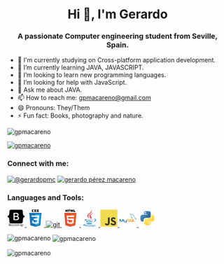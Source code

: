 <h1 align="center">Hi 👋, I'm Gerardo</h1>
<h3 align="center">A passionate Computer engineering student from Seville, Spain.</h3>

- 🔭 I'm currently studying on Cross-platform application development.
- 🌱 I’m currently learning JAVA, JAVASCRIPT.
- 👯 I’m looking to learn new programming languages.
- 🤔 I’m looking for help with JavaScript.
- 💬 Ask me about JAVA.
- 📫 How to reach me: gpmacareno@gmail.com
- 😄 Pronouns: They/Them
- ⚡ Fun fact: Books, photography and nature.

<p align="left"> <img src="https://komarev.com/ghpvc/?username=gpmacareno&label=Profile%20views&color=0e75b6&style=plastic" alt="gpmacareno" /> </p>

<p align="left"> <a href="https://github.com/ryo-ma/github-profile-trophy"><img src="https://github-profile-trophy.vercel.app/?username=gpmacareno" alt="gpmacareno" /></a> </p>

<h3 align="left">Connect with me:</h3>
<p align="left">
<a href="https://twitter.com/@gerardopmc" target="blank"><img align="center" src="https://raw.githubusercontent.com/rahuldkjain/github-profile-readme-generator/master/src/images/icons/Social/twitter.svg" alt="@gerardopmc" height="30" width="40" /></a>
<a href="https://linkedin.com/in/gerardo pérez macareno" target="blank"><img align="center" src="https://raw.githubusercontent.com/rahuldkjain/github-profile-readme-generator/master/src/images/icons/Social/linked-in-alt.svg" alt="gerardo pérez macareno" height="30" width="40" /></a>
</p>

<h3 align="left">Languages and Tools:</h3>
<p align="left"> <a href="https://getbootstrap.com" target="_blank" rel="noreferrer"> <img src="https://raw.githubusercontent.com/devicons/devicon/master/icons/bootstrap/bootstrap-plain-wordmark.svg" alt="bootstrap" width="40" height="40"/> </a> <a href="https://www.w3schools.com/css/" target="_blank" rel="noreferrer"> <img src="https://raw.githubusercontent.com/devicons/devicon/master/icons/css3/css3-original-wordmark.svg" alt="css3" width="40" height="40"/> </a> <a href="https://git-scm.com/" target="_blank" rel="noreferrer"> <img src="https://www.vectorlogo.zone/logos/git-scm/git-scm-icon.svg" alt="git" width="40" height="40"/> </a> <a href="https://www.w3.org/html/" target="_blank" rel="noreferrer"> <img src="https://raw.githubusercontent.com/devicons/devicon/master/icons/html5/html5-original-wordmark.svg" alt="html5" width="40" height="40"/> </a> <a href="https://www.java.com" target="_blank" rel="noreferrer"> <img src="https://raw.githubusercontent.com/devicons/devicon/master/icons/java/java-original.svg" alt="java" width="40" height="40"/> </a> <a href="https://developer.mozilla.org/en-US/docs/Web/JavaScript" target="_blank" rel="noreferrer"> <img src="https://raw.githubusercontent.com/devicons/devicon/master/icons/javascript/javascript-original.svg" alt="javascript" width="40" height="40"/> </a> <a href="https://www.mysql.com/" target="_blank" rel="noreferrer"> <img src="https://raw.githubusercontent.com/devicons/devicon/master/icons/mysql/mysql-original-wordmark.svg" alt="mysql" width="40" height="40"/> </a> <a href="https://www.python.org" target="_blank" rel="noreferrer"> <img src="https://raw.githubusercontent.com/devicons/devicon/master/icons/python/python-original.svg" alt="python" width="40" height="40"/> </a> </p>

<p><img align="left" src="https://github-readme-stats.vercel.app/api/top-langs?username=gpmacareno&show_icons=true&theme=dark&hide_border=true&locale=en&layout=compact" alt="gpmacareno" /></p>

<p>&nbsp;<img align="center" src="https://github-readme-stats.vercel.app/api?username=gpmacareno&show_icons=true&theme=dark&hide_border=true&locale=en" alt="gpmacareno" /></p>

<p><img align="center" src="https://github-readme-streak-stats.herokuapp.com/?user=gpmacareno&theme=dark" alt="gpmacareno" /></p>
